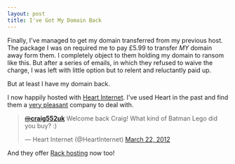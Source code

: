 ```yaml
---
layout: post
title: I've Got My Domain Back
---
```


Finally, I've managed to get my domain transferred from my previous host. The package I was on required me to pay £5.99 to transfer *MY* domain away form them. I completely object to them holding my domain to ransom like this. But after a series of emails, in which they refused to waive the charge, I was left with little option but to relent and reluctantly paid up.

But at least I have my domain back.

I now happily hosted with [Heart Internet][1]. I've used Heart in the past and find them a [very pleasant][2] company to deal with.

<blockquote class="twitter-tweet"><p><a href="https://twitter.com/craig552uk"><s>@</s><b>craig552uk</b></a> Welcome back Craig! What kind of Batman Lego did you buy? :)</p>&mdash; Heart Internet (@HeartInternet) <a href="https://twitter.com/HeartInternet/status/182836465254932482" data-datetime="2012-03-22T14:29:44+00:00">March 22, 2012</a></blockquote>
<script src="//platform.twitter.com/widgets.js" charset="utf-8"></script>

And they offer [Rack hosting][3] now too!

[1]: http://www.heartinternet.co.uk/
[2]: https://twitter.com/#!/HeartInternet/status/182836465254932482
[3]: https://twitter.com/#!/HeartInternet/status/179224470605672448